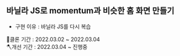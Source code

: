 ## 바닐라 JS로 momentum과 비슷한 홈 화면 만들기 

- 구현 이유 : 바닐라 JS를 다시 복습


🚩클론 기간 : 2022.03.02 ~ 2022.03.04  
🪓개선 기간 : 2022.03.04 ~ 진행중
